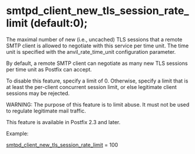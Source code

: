 # smtpd_client_new_tls_session_rate_limit (default:0); 


The maximal number of new (i.e., uncached) TLS sessions that a
remote SMTP client is allowed to negotiate with this service per
time unit.  The time unit is specified with the anvil_rate_time_unit
configuration parameter.



By default, a remote SMTP client can negotiate as many new TLS
sessions per time unit as Postfix can accept.



To disable this feature, specify a limit of 0. Otherwise, specify
a limit that is at least the per-client concurrent session limit,
or else legitimate client sessions may be rejected.



WARNING: The purpose of this feature is to limit abuse. It must
not be used to regulate legitimate mail traffic.



This feature is available in Postfix 2.3 and later.



Example:



<a href="postconf.5.html#smtpd_client_new_tls_session_rate_limit">smtpd_client_new_tls_session_rate_limit</a> = 100




